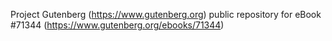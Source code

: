 Project Gutenberg (https://www.gutenberg.org) public repository
for eBook #71344 (https://www.gutenberg.org/ebooks/71344)
